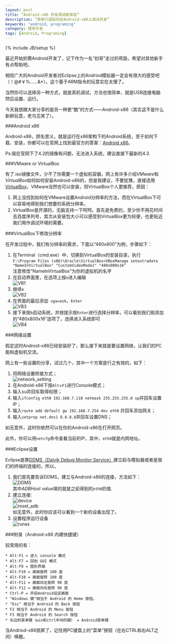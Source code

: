 ```yaml
---
layout: post
title: “Android-x86 开发调试新体验”
description: “简单介绍如何在Android-x86上调试开发”
keywords: "android, programing"
category: 程序开发
tags: [Android, Programing]
---
```

{% include JB/setup %}

最近开始折腾Android开发了，记下作为一名“初哥”走过的弯路，希望对其他新手有点帮助吧。

相信广大的Android开发者对Eclipse上的Andriod模拟器一定会有很大的感受吧（！@#￥%……&*）。这个基于ARM指令的玩意实在太慢了。

当然你可以选择另一种方式，就是真机调试，方法也很简单，就是USB连接电脑然后设置、运行。

今天我想跟大家分享的是另一种更“酷”的方式——Android-x86（其实这不是什么新鲜玩意，老鸟见笑了）。

<!-- more -->

###Android x86

Android-x86，顾名思义，就是运行在x86架构下的Android系统，至于如何下载、安装，你都可以在官网上找到最官方的答案：[Android x86](http://www.android-x86.org/)。

Ps:我在官网下了4.2的镜像有问题，无法进入系统，建议直接下最新的4.3.

###VMware or VirtualBox

有了.iso镜像文件，少不了你需要一个虚拟机容器，网上有许多介绍*VMware*和*VirtualBox*如何如何安装Android-x86的，但是我建议，不要犹豫，直接选用[VirtualBox](https://www.virtualbox.org/)，VMware当然也可以安装，但VirtualBox个人更推荐，原因：

1. 网上没找到如何在VMware设置Android分辨率的方法，而在VirtualBox下可以容易地得到我们想要的系统分辨率。
2. VirtualBox是开源的，无脑支持一下呵呵。首先是免费的，至少你不用花时间去百度序列号，其次从安装包大小可以感受到VirtualBox更为轻便，也更贴近我们用作调试环境的需要。

###VirtualBox下修改分辨率

在开发过程中，我们有分辨率的需求，下面以“480x800”为例，步骤如下：

1. 在Terminal（cmd.exe）中，切换到VirtualBox的安装目录，执行  
`F:\Program Files (x86)\Oracle\VirtualBox>VBoxManage setextradata "NameInVirtualBox" "CustomVideoMode1" "480x800x16"`  
注意修改“NameInVirtualBox”为你的虚拟机的名字
2. 在启动界面里，在选项上按`e`进入编辑  
![VB1](/assets/images/2013/11/VB1.jpg "VB1")
3. 继续`e`  
![VB2](/assets/images/2013/11/VB2.jpg "VB2")
4. 在界面的最后添加` vga=ask`，`Enter`  
![VB3](/assets/images/2013/11/VB3.jpg "VB3")
5. 接下来按`b`启动系统，并按提示按`Enter`进行选择分辨率，可以看到我们刚添加的“480x800x16”选项了，选择进入系统即可  
![VB4](/assets/images/2013/11/VB4.jpg "VB4")

###网络设置

假定这时Android-x86已经安装好了，那么接下来就是要设置网络，让我们的PC能和虚拟机交流。

网上有一些设置的分享，试过几个，其中一个方案是行之有效的，如下：

1. 将网络设置桥接方式；  
![network_setting](/assets/images/2013/11/network_setting.jpg "network_setting")
2. 在Android-x86下按`Alt`+`F1`进行Console模式；
3. 输入su并回车取得权限；
4. 输入`ifconfig eth0 192.168.7.110 netmask 255.255.255.0 up`并回车设置IP；
5. 输入`route add default gw 192.168.7.254 dev eth0` 并回车添加网关；
6. 输入`setprop net.dns1 8.8.8.8`并回车设置DNS；

如无意外，这时你依然可以在你的Android-x86在打开网页。

此外，你可以用`netcfg`命令查看当前的IP，其中，`eth0`就是内网地址。

###Eclipse设置

Eclipse是靠[DDMS（Dalvik Debug Monitor Service）](http://baike.baidu.com/link?url=CaxFLUU-AMJODgCRjZm0uNq8-HgcWNA_OBoA4mBRwGdWDI5F_AuvMPZ0lJZI9fxkEuYzAz4FsrUrLOHI5g0bY_)建立起与模拟器或者是我们的终端的连接的，所以，

1. 我们首先要告诉DDMS，建立与Android-x86的连接，方法如下：  
![DDMS](/assets/images/2013/11/DDMS.jpg "DDMS")  
其中*ADBHost value*填的就是之前得到的`eth0`的值.
2. 建立连接:  
![device](/assets/images/2013/11/device.png "device")  
![reset_adb](/assets/images/2013/11/reset_adb.jpg "reset_adb")  
如无意外，此时你应该可以看到一个新的设备出现了。
3. 设置程序运行设备  
![runas](/assets/images/2013/11/runas.jpg "runas")

###附录（Android-x86 内建快捷键）

较常用的有：

	* Alt-F1 = 进入 console 模式
	* Alt-F7 = 回到 GUI 模式
	* Alt-F9 = 图形界面
	* Alt-F10 = 画面旋转 180 度
	* Alt-F10 = 画面旋转 180 度
	* Alt-F11 = 画面向左旋转 90 度
	* Alt-F12 = 画面向右旋转 90 度
	* Ctrl-P = 开启Android设定画面
	* "Windows 键"相当于 Android 的 Home 按钮。
	* "Esc" 相当于 Android 的 Back 按钮
	* F2 相当于 Android 的 Menu 按钮
	* F3 相当于 Android 的 Search 按钮
	* 右边的菜单键（win和ctrl中间的键） = Android菜单键

当Andriod-x86锁屏了，记住用PC键盘上的“菜单”按钮（在右CTRL和右ALT之间）唤醒。








